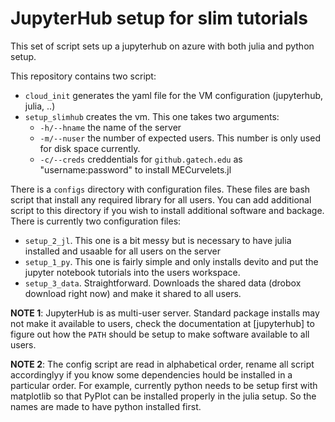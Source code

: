 # JupyterHub setup for slim tutorials

This set of script sets up a jupyterhub on azure with both julia and python setup.

This repository contains two script:

- `cloud_init` generates the yaml file for the VM configuration (jupyterhub, julia, ..)
- `setup_slimhub` creates the vm. This one takes two arguments:
    - `-h/--hname` the name of the server
    - `-m/--nuser` the number of expected users. This number is only used for disk space currently.
    - `-c/--creds` creddentials for `github.gatech.edu` as "username:password" to install MECurvelets.jl

There is a `configs` directory with configuration files. These files are bash script that install any required library for all users.
You can add additional script to this directory if you wish to install additional software and backage. There is currently two configuration files:

- `setup_2_jl`. This one  is a bit messy but is necessary to have julia installed and usaable for all users on the server
- `setup_1_py`. This one is fairly simple and only installs devito and put the jupyter notebook tutorials into the users workspace.
- `setup_3_data`. Straightforward. Downloads the shared data (drobox download right now) and make it shared to all users.

**NOTE 1**: 
JupyterHub is as multi-user server. Standard package installs may not make it available to users, check the documentation at [jupyterhub] to figure out how the `PATH` should be setup to make software available to all users.

**NOTE 2**:
The config script are read in alphabetical order, rename all script accordinglyy if you know some dependencies hould be installed in a particular order. For example, currently python needs to be setup first with matplotlib so that PyPlot can be installed properly in the julia setup. So the names are made to have python installed first.